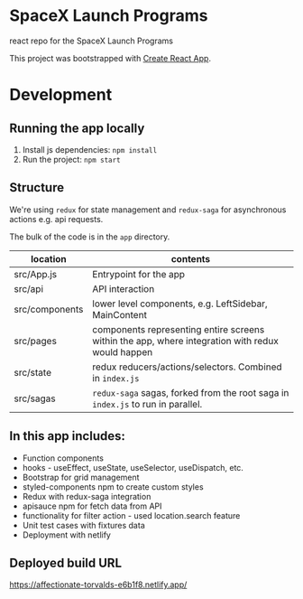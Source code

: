 # SpaceX Launch Programs

react repo for the SpaceX Launch Programs

This project was bootstrapped with [Create React App](https://github.com/facebook/create-react-app).

# Development

## Running the app locally

1. Install js dependencies: `npm install`
2. Run the project: `npm start`

## Structure

We're using `redux` for state management and `redux-saga` for asynchronous actions e.g. api requests.

The bulk of the code is in the `app` directory.

| location       | contents                                                                                         |
| -------------- | ------------------------------------------------------------------------------------------------ |
| src/App.js     | Entrypoint for the app                                                                           |
| src/api        | API interaction                                                                                  |
| src/components | lower level components, e.g. LeftSidebar, MainContent                                            |
| src/pages      | components representing entire screens within the app, where integration with redux would happen |
| src/state      | redux reducers/actions/selectors. Combined in `index.js`                                         |
| src/sagas      | `redux-saga` sagas, forked from the root saga in `index.js` to run in parallel.                  |

## In this app includes:

- Function components
- hooks - useEffect, useState, useSelector, useDispatch, etc.
- Bootstrap for grid management
- styled-components npm to create custom styles
- Redux with redux-saga integration
- apisauce npm for fetch data from API
- functionality for filter action - used location.search feature
- Unit test cases with fixtures data
- Deployment with netlify

## Deployed build URL

https://affectionate-torvalds-e6b1f8.netlify.app/
